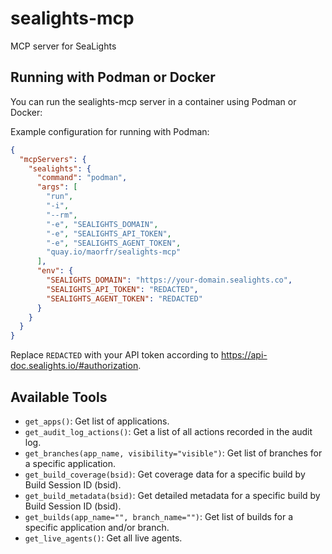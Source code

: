 # sealights-mcp

MCP server for SeaLights

## Running with Podman or Docker

You can run the sealights-mcp server in a container using Podman or Docker:

Example configuration for running with Podman:

```json
{
  "mcpServers": {
    "sealights": {
      "command": "podman",
      "args": [
        "run",
        "-i",
        "--rm",
        "-e", "SEALIGHTS_DOMAIN",
        "-e", "SEALIGHTS_API_TOKEN",
        "-e", "SEALIGHTS_AGENT_TOKEN",
        "quay.io/maorfr/sealights-mcp"
      ],
      "env": {
        "SEALIGHTS_DOMAIN": "https://your-domain.sealights.co",
        "SEALIGHTS_API_TOKEN": "REDACTED",
        "SEALIGHTS_AGENT_TOKEN": "REDACTED"
      }
    }
  }
}
```

Replace `REDACTED` with your API token according to https://api-doc.sealights.io/#authorization.

## Available Tools

- `get_apps()`: Get list of applications.
- `get_audit_log_actions()`: Get a list of all actions recorded in the audit log.
- `get_branches(app_name, visibility="visible")`: Get list of branches for a specific application.
- `get_build_coverage(bsid)`: Get coverage data for a specific build by Build Session ID (bsid).
- `get_build_metadata(bsid)`: Get detailed metadata for a specific build by Build Session ID (bsid).
- `get_builds(app_name="", branch_name="")`: Get list of builds for a specific application and/or branch.
- `get_live_agents()`: Get all live agents.
